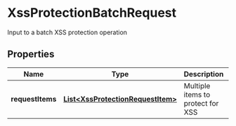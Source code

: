 

# XssProtectionBatchRequest

Input to a batch XSS protection operation

## Properties

| Name | Type | Description | Notes |
|------------ | ------------- | ------------- | -------------|
|**requestItems** | [**List&lt;XssProtectionRequestItem&gt;**](XssProtectionRequestItem.md) | Multiple items to protect for XSS |  [optional] |



